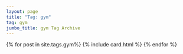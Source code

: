 ```yaml
---
layout: page
title: "Tag: gym"
tag: gym
jumbo_title: gym Tag Archive
---
```


{% for post in site.tags.gym%}
{% include card.html %}
{% endfor %}
